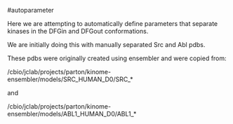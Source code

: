 #autoparameter

Here we are attempting to automatically define parameters that separate kinases in the DFGin and DFGout conformations.

We are initially doing this with manually separated Src and Abl pdbs.

These pdbs were originally created using ensembler and were copied from:

/cbio/jclab/projects/parton/kinome-ensembler/models/SRC_HUMAN_D0/SRC_*

and

/cbio/jclab/projects/parton/kinome-ensembler/models/ABL1_HUMAN_D0/ABL1_*

